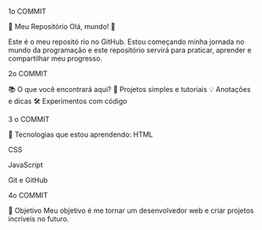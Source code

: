 1o COMMIT

🚀 Meu Repositório
Olá, mundo! 👋

Este é o meu repositó rio no GitHub. Estou começando minha jornada no mundo da programação e este repositório servirá para praticar, aprender e compartilhar meu progresso.

2o COMMIT

📚 O que você encontrará aqui?
📝 Projetos simples e tutoriais
💡 Anotações e dicas
🛠️ Experimentos com código


3 o COMMIT

🌱 Tecnologias que estou aprendendo:
HTML

CSS

JavaScript

Git e GitHub


4o COMMIT

🎯 Objetivo
Meu objetivo é me tornar um desenvolvedor web e criar projetos incríveis no futuro.